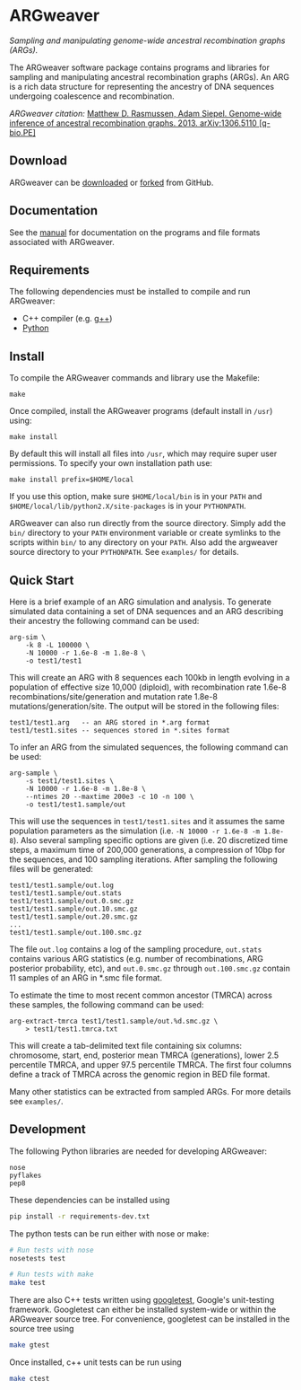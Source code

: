 ARGweaver
=========

*Sampling and manipulating genome-wide ancestral recombination graphs (ARGs).*  

The ARGweaver software package contains programs and libraries for
sampling and manipulating ancestral recombination graphs (ARGs). An ARG
is a rich data structure for representing the ancestry of DNA
sequences undergoing coalescence and recombination.

*ARGweaver citation:*
[Matthew D. Rasmussen, Adam Siepel. Genome-wide inference of ancestral
recombination graphs. 2013. arXiv:1306.5110 [q-bio.PE]](http://arxiv.org/abs/1306.5110)


## Download

ARGweaver can be [downloaded](http://mdrasmus.github.io/argweaver) or 
[forked](https://github.com/mdrasmus/argweaver/) from GitHub.


## Documentation

See the [manual](http://mdrasmus.github.io/argweaver/doc/)
for documentation on the programs and file formats associated with ARGweaver.


## Requirements

The following dependencies must be installed to compile and run
ARGweaver:

- C++ compiler (e.g. [g++](http://gcc.gnu.org))
- [Python](http://python.org)


## Install

To compile the ARGweaver commands and library use the Makefile:

```
make
```

Once compiled, install the ARGweaver programs (default install in
`/usr`) using:

```
make install
```

By default this will install all files into `/usr`, which may require 
super user permissions.  To specify your own installation path use:

```
make install prefix=$HOME/local
```

If you use this option, make sure `$HOME/local/bin` is in your `PATH` and
`$HOME/local/lib/python2.X/site-packages` is in your `PYTHONPATH`.

ARGweaver can also run directly from the source directory.  Simply add the
`bin/` directory to your `PATH` environment variable or create symlinks to the
scripts within `bin/` to any directory on your `PATH`. Also add the
argweaver source directory to your `PYTHONPATH`. See `examples/` for details.


## Quick Start

Here is a brief example of an ARG simulation and analysis.
To generate simulated data containing a set of DNA sequences and an
ARG describing their ancestry the following command can be used:

```
arg-sim \
    -k 8 -L 100000 \
    -N 10000 -r 1.6e-8 -m 1.8e-8 \
    -o test1/test1
```

This will create an ARG with 8 sequences each 100kb in length evolving in
a population of effective size 10,000 (diploid), with recombination rate
1.6e-8 recombinations/site/generation and mutation rate 1.8e-8 
mutations/generation/site. The output will be stored in the following files:

```
test1/test1.arg   -- an ARG stored in *.arg format
test1/test1.sites -- sequences stored in *.sites format
```

To infer an ARG from the simulated sequences, the following command 
can be used:

```
arg-sample \
    -s test1/test1.sites \
    -N 10000 -r 1.6e-8 -m 1.8e-8 \
    --ntimes 20 --maxtime 200e3 -c 10 -n 100 \
    -o test1/test1.sample/out
```

This will use the sequences in `test1/test1.sites` and it assumes the
same population parameters as the simulation (i.e. `-N 10000 -r 1.6e-8
-m 1.8e-8`).  Also several sampling specific options are given 
(i.e. 20 discretized time steps, a maximum time of 200,000 generations, 
a compression of 10bp for the sequences, and 100 sampling iterations. 
After sampling the following files will be generated:

```
test1/test1.sample/out.log
test1/test1.sample/out.stats
test1/test1.sample/out.0.smc.gz
test1/test1.sample/out.10.smc.gz
test1/test1.sample/out.20.smc.gz
...
test1/test1.sample/out.100.smc.gz
```

The file `out.log` contains a log of the sampling procedure,
`out.stats` contains various ARG statistics (e.g. number of
recombinations, ARG posterior probability, etc), and `out.0.smc.gz`
through `out.100.smc.gz` contain 11 samples of an ARG in *.smc file
format.

To estimate the time to most recent common ancestor (TMRCA) across
these samples, the following command can be used:

```
arg-extract-tmrca test1/test1.sample/out.%d.smc.gz \
    > test1/test1.tmrca.txt
```

This will create a tab-delimited text file containing six columns:
chromosome, start, end, posterior mean TMRCA (generations),
lower 2.5 percentile TMRCA, and upper 97.5 percentile TMRCA. The first
four columns define a track of TMRCA across the genomic region in
BED file format.

Many other statistics can be extracted from sampled ARGs. For more details
see `examples/`.


## Development

The following Python libraries are needed for developing ARGweaver:

```
nose
pyflakes
pep8
```

These dependencies can be installed using

```sh
pip install -r requirements-dev.txt
```

The python tests can be run either with nose or make:
```sh
# Run tests with nose
nosetests test

# Run tests with make
make test
```

There are also C++ tests written using
[googletest](http://code.google.com/p/googletest/), Google's
unit-testing framework.  Googletest can either be installed system-wide or
within the ARGweaver source tree.  For convenience, googletest can be installed
in the source tree using
```sh
make gtest
```

Once installed, c++ unit tests can be run using
```sh
make ctest
```
